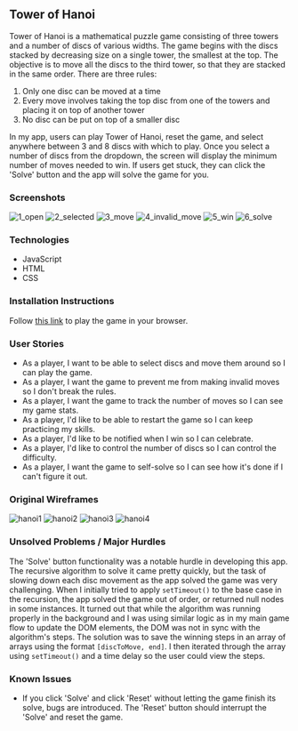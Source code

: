 ## Tower of Hanoi
Tower of Hanoi is a mathematical puzzle game consisting of three towers and a number of discs of various widths. The game begins with the discs stacked by decreasing size on a single tower, the smallest at the top. The objective is to move all the discs to the third tower, so that they are stacked in the same order. There are three rules:

1. Only one disc can be moved at a time
2. Every move involves taking the top disc from one of the towers and placing it on top of another tower
3. No disc can be put on top of a smaller disc

In my app, users can play Tower of Hanoi, reset the game, and select anywhere between 3 and 8 discs with which to play. Once you select a number of discs from the dropdown, the screen will display the minimum number of moves needed to win. If users get stuck, they can click the 'Solve' button and the app will solve the game for you.

### Screenshots
![1_open](./assets/1_open.png)
![2_selected](./assets/2_selected.png)
![3_move](./assets/3_move.png)
![4_invalid_move](./assets/4_invalid_move.png)
![5_win](./assets/5_win.png)
![6_solve](./assets/6_solve.png)

### Technologies
* JavaScript
* HTML
* CSS

### Installation Instructions
Follow [this link](https://cxclark.github.io/tower_of_hanoi/) to play the game in your browser.

### User Stories
- As a player, I want to be able to select discs and move them around so I can play the game.
- As a player, I want the game to prevent me from making invalid moves so I don't break the rules.
- As a player, I want the game to track the number of moves so I can see my game stats.
- As a player, I'd like to be able to restart the game so I can keep practicing my skills.
- As a player, I'd like to be notified when I win so I can celebrate.
- As a player, I'd like to control the number of discs so I can control the difficulty.
- As a player, I want the game to self-solve so I can see how it's done if I can't figure it out.

### Original Wireframes
![hanoi1](./assets/wireframes/hanoi1.png)
![hanoi2](./assets/wireframes/hanoi2.png)
![hanoi3](./assets/wireframes/hanoi3.png)
![hanoi4](./assets/wireframes/hanoi4.png)

### Unsolved Problems / Major Hurdles
The 'Solve' button functionality was a notable hurdle in developing this app. The recursive algorithm to solve it came pretty quickly, but the task of slowing down each disc movement as the app solved the game was very challenging. When I initially tried to apply `setTimeout()` to the base case in the recursion, the app solved the game out of order, or returned null nodes in some instances. It turned out that while the algorithm was running properly in the background and I was using similar logic as in my main game flow to update the DOM elements, the DOM was not in sync with the algorithm's steps. The solution was to save the winning steps in an array of arrays using the format `[discToMove, end]`. I then iterated through the array using `setTimeout()` and a time delay so the user could view the steps.

### Known Issues
* If you click 'Solve' and click 'Reset' without letting the game finish its solve, bugs are introduced. The 'Reset' button should interrupt the 'Solve' and reset the game.